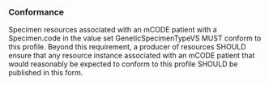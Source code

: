 ### Conformance

Specimen resources associated with an mCODE patient with a Specimen.code in the value set GeneticSpecimenTypeVS MUST conform to this profile. Beyond this requirement, a producer of resources SHOULD ensure that any resource instance associated with an mCODE patient that would reasonably be expected to conform to this profile SHOULD be published in this form.
